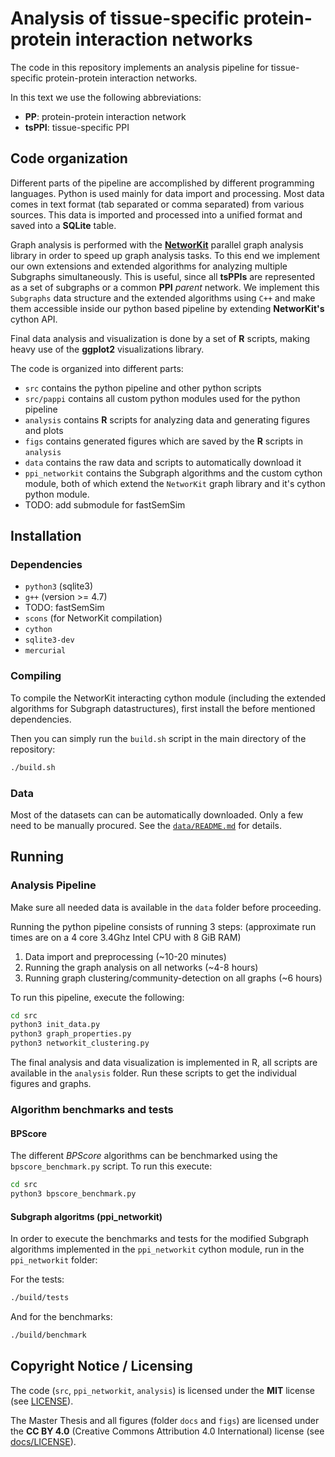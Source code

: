 Analysis of tissue-specific protein-protein interaction networks
================================================================

The code in this repository implements an analysis pipeline for tissue-specific
protein-protein interaction networks.

In this text we use the following abbreviations:

- **PP**: protein-protein interaction network
- **tsPPI**: tissue-specific PPI

## Code organization

Different parts of the pipeline are accomplished by different programming
languages. Python is used mainly for data import and processing. Most data comes
in text format (tab separated or comma separated) from various sources. This
data is imported and processed into a unified format and saved into a **SQLite**
table.

Graph analysis is performed with the
[**NetworKit**](https://networkit.iti.kit.edu/) parallel graph analysis library
in order to speed up graph analysis tasks. To this end we implement our own
extensions and extended algorithms for analyzing multiple Subgraphs
simultaneously. This is useful, since all **tsPPIs** are represented as a set of
subgraphs or a common **PPI** *parent* network. We implement this `Subgraphs`
data structure and the extended algorithms using `C++` and make them accessible
inside our python based pipeline by extending **NetworKit's** cython API.

Final data analysis and visualization is done by a set of **R** scripts, making
heavy use of the **ggplot2** visualizations library.

The code is organized into different parts:

- `src` contains the python pipeline and other python scripts
- `src/pappi` contains all custom python modules used for the python pipeline
- `analysis` contains **R** scripts for analyzing data and generating figures
  and plots
- `figs` contains generated figures which are saved by the **R** scripts in
  `analysis`
- `data` contains the raw data and scripts to automatically download it
- `ppi_networkit` contains the Subgraph algorithms and the custom cython module,
  both of which extend the `NetworKit` graph library and it's cython python
  module.
- TODO: add submodule for fastSemSim

## Installation

### Dependencies

- `python3` (sqlite3)
- `g++` (version >= 4.7)
- TODO: fastSemSim
- `scons` (for NetworKit compilation)
- `cython`
- `sqlite3-dev`
- `mercurial`


### Compiling

To compile the NetworKit interacting cython module (including the extended
algorithms for Subgraph datastructures), first install the before mentioned
dependencies.

Then you can simply run the `build.sh` script in the main directory of the
repository:

```sh
./build.sh
```


### Data

Most of the datasets can can be automatically downloaded. Only a few need
to be manually procured. See the [`data/README.md`](data/README.md) for details.


## Running

### Analysis Pipeline

Make sure all needed data is available in the `data` folder before proceeding.

Running the python pipeline consists of running 3 steps:
(approximate run times are on a 4 core 3.4Ghz Intel CPU with 8 GiB RAM)

1. Data import and preprocessing (~10-20 minutes)
2. Running the graph analysis on all networks (~4-8 hours)
3. Running graph clustering/community-detection on all graphs (~6 hours)

To run this pipeline, execute the following:

```sh
cd src
python3 init_data.py
python3 graph_properties.py
python3 networkit_clustering.py
```

The final analysis and data visualization is implemented in R, all scripts are
available in the `analysis` folder. Run these scripts to get the individual
figures and graphs.

### Algorithm benchmarks and tests

#### BPScore

The different *BPScore* algorithms can be benchmarked using the
`bpscore_benchmark.py` script. To run this execute:

```sh
cd src
python3 bpscore_benchmark.py
```

#### Subgraph algoritms (ppi_networkit)

In order to execute the benchmarks and tests for the modified Subgraph
algorithms implemented in the `ppi_networkit` cython module,
run in the `ppi_networkit` folder:

For the tests:

```sh
./build/tests
```

And for the benchmarks:

```sh
./build/benchmark
```

## Copyright Notice / Licensing

The code (`src`, `ppi_networkit`, `analysis`) is licensed under the **MIT**
license (see [LICENSE](LICENSE)).

The Master Thesis and all figures (folder `docs` and `figs`) are licensed under
the **CC BY 4.0** (Creative Commons Attribution 4.0 International) license
(see [docs/LICENSE](docs/LICENSE)).
